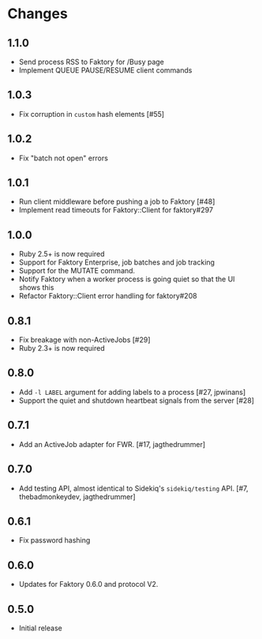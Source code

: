 # Changes

## 1.1.0

- Send process RSS to Faktory for /Busy page
- Implement QUEUE PAUSE/RESUME client commands

## 1.0.3

- Fix corruption in `custom` hash elements [#55]

## 1.0.2

- Fix "batch not open" errors

## 1.0.1

- Run client middleware before pushing a job to Faktory [#48]
- Implement read timeouts for Faktory::Client for faktory#297

## 1.0.0

- Ruby 2.5+ is now required
- Support for Faktory Enterprise, job batches and job tracking
- Support for the MUTATE command.
- Notify Faktory when a worker process is going quiet so that the UI shows this
- Refactor Faktory::Client error handling for faktory#208

## 0.8.1

- Fix breakage with non-ActiveJobs [#29]
- Ruby 2.3+ is now required

## 0.8.0

- Add `-l LABEL` argument for adding labels to a process [#27, jpwinans]
- Support the quiet and shutdown heartbeat signals from the server [#28]

## 0.7.1

- Add an ActiveJob adapter for FWR. [#17, jagthedrummer]

## 0.7.0

- Add testing API, almost identical to Sidekiq's `sidekiq/testing` API.
  [#7, thebadmonkeydev, jagthedrummer]

## 0.6.1

- Fix password hashing

## 0.6.0

- Updates for Faktory 0.6.0 and protocol V2.

## 0.5.0

- Initial release

